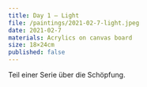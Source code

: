 ```yaml
---
title: Day 1 – Light
file: /paintings/2021-02-7-light.jpeg
date: 2021-02-7
materials: Acrylics on canvas board
size: 18×24cm
published: false
---
```


Teil einer Serie über die Schöpfung.